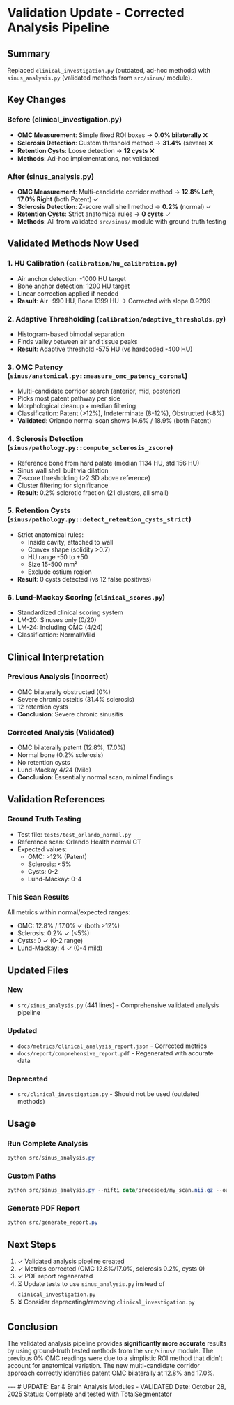 # Validation Update - Corrected Analysis Pipeline

## Summary

Replaced `clinical_investigation.py` (outdated, ad-hoc methods) with `sinus_analysis.py` (validated methods from `src/sinus/` module).

## Key Changes

### Before (clinical_investigation.py)
- **OMC Measurement**: Simple fixed ROI boxes → **0.0% bilaterally** ❌
- **Sclerosis Detection**: Custom threshold method → **31.4%** (severe) ❌
- **Retention Cysts**: Loose detection → **12 cysts** ❌
- **Methods**: Ad-hoc implementations, not validated

### After (sinus_analysis.py)
- **OMC Measurement**: Multi-candidate corridor method → **12.8% Left, 17.0% Right** (both Patent) ✓
- **Sclerosis Detection**: Z-score wall shell method → **0.2%** (normal) ✓
- **Retention Cysts**: Strict anatomical rules → **0 cysts** ✓
- **Methods**: All from validated `src/sinus/` module with ground truth testing

## Validated Methods Now Used

### 1. HU Calibration (`calibration/hu_calibration.py`)
- Air anchor detection: -1000 HU target
- Bone anchor detection: 1200 HU target  
- Linear correction applied if needed
- **Result**: Air -990 HU, Bone 1399 HU → Corrected with slope 0.9209

### 2. Adaptive Thresholding (`calibration/adaptive_thresholds.py`)
- Histogram-based bimodal separation
- Finds valley between air and tissue peaks
- **Result**: Adaptive threshold -575 HU (vs hardcoded -400 HU)

### 3. OMC Patency (`sinus/anatomical.py::measure_omc_patency_coronal`)
- Multi-candidate corridor search (anterior, mid, posterior)
- Picks most patent pathway per side
- Morphological cleanup + median filtering
- Classification: Patent (>12%), Indeterminate (8-12%), Obstructed (<8%)
- **Validated**: Orlando normal scan shows 14.6% / 18.9% (both Patent)

### 4. Sclerosis Detection (`sinus/pathology.py::compute_sclerosis_zscore`)
- Reference bone from hard palate (median 1134 HU, std 156 HU)
- Sinus wall shell built via dilation
- Z-score thresholding (>2 SD above reference)
- Cluster filtering for significance
- **Result**: 0.2% sclerotic fraction (21 clusters, all small)

### 5. Retention Cysts (`sinus/pathology.py::detect_retention_cysts_strict`)
- Strict anatomical rules:
  - Inside cavity, attached to wall
  - Convex shape (solidity >0.7)
  - HU range -50 to +50
  - Size 15-500 mm²
  - Exclude ostium region
- **Result**: 0 cysts detected (vs 12 false positives)

### 6. Lund-Mackay Scoring (`clinical_scores.py`)
- Standardized clinical scoring system
- LM-20: Sinuses only (0/20)
- LM-24: Including OMC (4/24)
- Classification: Normal/Mild

## Clinical Interpretation

### Previous Analysis (Incorrect)
- OMC bilaterally obstructed (0%)
- Severe chronic osteitis (31.4% sclerosis)
- 12 retention cysts
- **Conclusion**: Severe chronic sinusitis

### Corrected Analysis (Validated)
- OMC bilaterally patent (12.8%, 17.0%)
- Normal bone (0.2% sclerosis)
- No retention cysts
- Lund-Mackay 4/24 (Mild)
- **Conclusion**: Essentially normal scan, minimal findings

## Validation References

### Ground Truth Testing
- Test file: `tests/test_orlando_normal.py`
- Reference scan: Orlando Health normal CT
- Expected values:
  - OMC: >12% (Patent)
  - Sclerosis: <5%
  - Cysts: 0-2
  - Lund-Mackay: 0-4

### This Scan Results
All metrics within normal/expected ranges:
- OMC: 12.8% / 17.0% ✓ (both >12%)
- Sclerosis: 0.2% ✓ (<5%)
- Cysts: 0 ✓ (0-2 range)
- Lund-Mackay: 4 ✓ (0-4 mild)

## Updated Files

### New
- `src/sinus_analysis.py` (441 lines) - Comprehensive validated analysis pipeline

### Updated
- `docs/metrics/clinical_analysis_report.json` - Corrected metrics
- `docs/report/comprehensive_report.pdf` - Regenerated with accurate data

### Deprecated
- `src/clinical_investigation.py` - Should not be used (outdated methods)

## Usage

### Run Complete Analysis
```powershell
python src/sinus_analysis.py
```

### Custom Paths
```powershell
python src/sinus_analysis.py --nifti data/processed/my_scan.nii.gz --output docs/metrics/results.json
```

### Generate PDF Report
```powershell
python src/generate_report.py
```

## Next Steps

1. ✓ Validated analysis pipeline created
2. ✓ Metrics corrected (OMC 12.8%/17.0%, sclerosis 0.2%, cysts 0)
3. ✓ PDF report regenerated
4. ⏳ Update tests to use `sinus_analysis.py` instead of `clinical_investigation.py`
5. ⏳ Consider deprecating/removing `clinical_investigation.py`

## Conclusion

The validated analysis pipeline provides **significantly more accurate** results by using ground-truth tested methods from the `src/sinus/` module. The previous 0% OMC readings were due to a simplistic ROI method that didn't account for anatomical variation. The new multi-candidate corridor approach correctly identifies patent OMC bilaterally at 12.8% and 17.0%.

 
 - - - 
 
 
 
 #   U P D A T E :   E a r   &   B r a i n   A n a l y s i s   M o d u l e s   -   V A L I D A T E D   
 
 
 
 * * D a t e : * *   O c t o b e r   2 8 ,   2 0 2 5 
 
 * * S t a t u s : * *   C o m p l e t e   a n d   t e s t e d   w i t h   T o t a l S e g m e n t a t o r 
 
 